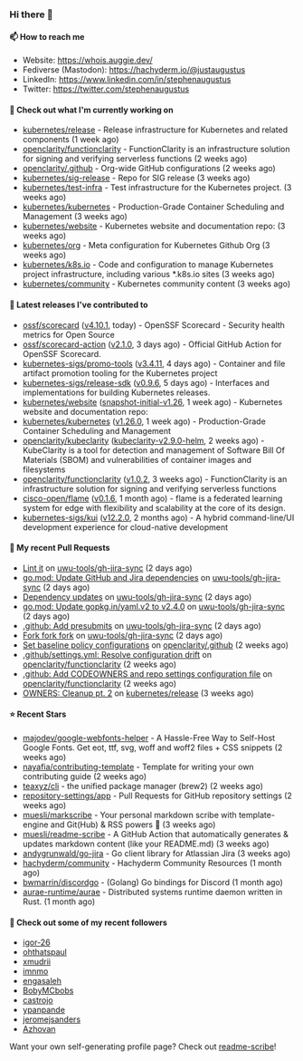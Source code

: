 ### Hi there 👋

#### 📫 How to reach me

- Website: https://whois.auggie.dev/
- Fediverse (Mastodon): https://hachyderm.io/@justaugustus
- LinkedIn: https://www.linkedin.com/in/stephenaugustus
- Twitter: https://twitter.com/stephenaugustus

#### 👷 Check out what I'm currently working on

- [kubernetes/release](https://github.com/kubernetes/release) - Release infrastructure for Kubernetes and related components (1 week ago)
- [openclarity/functionclarity](https://github.com/openclarity/functionclarity) - FunctionClarity is an infrastructure solution for signing and verifying serverless functions (2 weeks ago)
- [openclarity/.github](https://github.com/openclarity/.github) - Org-wide GitHub configurations (2 weeks ago)
- [kubernetes/sig-release](https://github.com/kubernetes/sig-release) - Repo for SIG release (3 weeks ago)
- [kubernetes/test-infra](https://github.com/kubernetes/test-infra) - Test infrastructure for the Kubernetes project. (3 weeks ago)
- [kubernetes/kubernetes](https://github.com/kubernetes/kubernetes) - Production-Grade Container Scheduling and Management (3 weeks ago)
- [kubernetes/website](https://github.com/kubernetes/website) - Kubernetes website and documentation repo:  (3 weeks ago)
- [kubernetes/org](https://github.com/kubernetes/org) - Meta configuration for Kubernetes Github Org (3 weeks ago)
- [kubernetes/k8s.io](https://github.com/kubernetes/k8s.io) - Code and configuration to manage Kubernetes project infrastructure, including various *.k8s.io sites (3 weeks ago)
- [kubernetes/community](https://github.com/kubernetes/community) - Kubernetes community content (3 weeks ago)

#### 🔭 Latest releases I've contributed to

- [ossf/scorecard](https://github.com/ossf/scorecard) ([v4.10.1](https://github.com/ossf/scorecard/releases/tag/v4.10.1), today) - OpenSSF Scorecard - Security health metrics for Open Source
- [ossf/scorecard-action](https://github.com/ossf/scorecard-action) ([v2.1.0](https://github.com/ossf/scorecard-action/releases/tag/v2.1.0), 3 days ago) - Official GitHub Action for OpenSSF Scorecard.
- [kubernetes-sigs/promo-tools](https://github.com/kubernetes-sigs/promo-tools) ([v3.4.11](https://github.com/kubernetes-sigs/promo-tools/releases/tag/v3.4.11), 4 days ago) - Container and file artifact promotion tooling for the Kubernetes project
- [kubernetes-sigs/release-sdk](https://github.com/kubernetes-sigs/release-sdk) ([v0.9.6](https://github.com/kubernetes-sigs/release-sdk/releases/tag/v0.9.6), 5 days ago) - Interfaces and implementations for building Kubernetes releases.
- [kubernetes/website](https://github.com/kubernetes/website) ([snapshot-initial-v1.26](https://github.com/kubernetes/website/releases/tag/snapshot-initial-v1.26), 1 week ago) - Kubernetes website and documentation repo: 
- [kubernetes/kubernetes](https://github.com/kubernetes/kubernetes) ([v1.26.0](https://github.com/kubernetes/kubernetes/releases/tag/v1.26.0), 1 week ago) - Production-Grade Container Scheduling and Management
- [openclarity/kubeclarity](https://github.com/openclarity/kubeclarity) ([kubeclarity-v2.9.0-helm](https://github.com/openclarity/kubeclarity/releases/tag/kubeclarity-v2.9.0-helm), 2 weeks ago) - KubeClarity is a tool for detection and management of Software Bill Of Materials (SBOM) and vulnerabilities of container images and filesystems
- [openclarity/functionclarity](https://github.com/openclarity/functionclarity) ([v1.0.2](https://github.com/openclarity/functionclarity/releases/tag/v1.0.2), 3 weeks ago) - FunctionClarity is an infrastructure solution for signing and verifying serverless functions
- [cisco-open/flame](https://github.com/cisco-open/flame) ([v0.1.6](https://github.com/cisco-open/flame/releases/tag/v0.1.6), 1 month ago) - flame is a federated learning system for edge with flexibility and scalability at the core of its design.
- [kubernetes-sigs/kui](https://github.com/kubernetes-sigs/kui) ([v12.2.0](https://github.com/kubernetes-sigs/kui/releases/tag/v12.2.0), 2 months ago) - A hybrid command-line/UI development experience for cloud-native development

#### 🔨 My recent Pull Requests

- [Lint it](https://github.com/uwu-tools/gh-jira-sync/pull/12) on [uwu-tools/gh-jira-sync](https://github.com/uwu-tools/gh-jira-sync) (2 days ago)
- [go.mod: Update GitHub and Jira dependencies](https://github.com/uwu-tools/gh-jira-sync/pull/11) on [uwu-tools/gh-jira-sync](https://github.com/uwu-tools/gh-jira-sync) (2 days ago)
- [Dependency updates](https://github.com/uwu-tools/gh-jira-sync/pull/10) on [uwu-tools/gh-jira-sync](https://github.com/uwu-tools/gh-jira-sync) (2 days ago)
- [go.mod: Update gopkg.in/yaml.v2 to v2.4.0](https://github.com/uwu-tools/gh-jira-sync/pull/9) on [uwu-tools/gh-jira-sync](https://github.com/uwu-tools/gh-jira-sync) (2 days ago)
- [.github: Add presubmits](https://github.com/uwu-tools/gh-jira-sync/pull/8) on [uwu-tools/gh-jira-sync](https://github.com/uwu-tools/gh-jira-sync) (2 days ago)
- [Fork fork fork](https://github.com/uwu-tools/gh-jira-sync/pull/1) on [uwu-tools/gh-jira-sync](https://github.com/uwu-tools/gh-jira-sync) (2 days ago)
- [Set baseline policy configurations](https://github.com/openclarity/.github/pull/1) on [openclarity/.github](https://github.com/openclarity/.github) (2 weeks ago)
- [.github/settings.yml: Resolve configuration drift](https://github.com/openclarity/functionclarity/pull/113) on [openclarity/functionclarity](https://github.com/openclarity/functionclarity) (2 weeks ago)
- [.github: Add CODEOWNERS and repo settings configuration file](https://github.com/openclarity/functionclarity/pull/112) on [openclarity/functionclarity](https://github.com/openclarity/functionclarity) (2 weeks ago)
- [OWNERS: Cleanup pt. 2](https://github.com/kubernetes/release/pull/2773) on [kubernetes/release](https://github.com/kubernetes/release) (3 weeks ago)

#### ⭐ Recent Stars

- [majodev/google-webfonts-helper](https://github.com/majodev/google-webfonts-helper) - A Hassle-Free Way to Self-Host Google Fonts. Get eot, ttf, svg, woff and woff2 files &#43; CSS snippets (2 weeks ago)
- [nayafia/contributing-template](https://github.com/nayafia/contributing-template) - Template for writing your own contributing guide (2 weeks ago)
- [teaxyz/cli](https://github.com/teaxyz/cli) - the unified package manager (brew2) (2 weeks ago)
- [repository-settings/app](https://github.com/repository-settings/app) - Pull Requests for GitHub repository settings (2 weeks ago)
- [muesli/markscribe](https://github.com/muesli/markscribe) - Your personal markdown scribe with template-engine and Git(Hub) &amp; RSS powers 📜 (3 weeks ago)
- [muesli/readme-scribe](https://github.com/muesli/readme-scribe) - A GitHub Action that automatically generates &amp; updates markdown content (like your README.md) (3 weeks ago)
- [andygrunwald/go-jira](https://github.com/andygrunwald/go-jira) - Go client library for Atlassian Jira (3 weeks ago)
- [hachyderm/community](https://github.com/hachyderm/community) - Hachyderm Community Resources (1 month ago)
- [bwmarrin/discordgo](https://github.com/bwmarrin/discordgo) -  (Golang) Go bindings for Discord (1 month ago)
- [aurae-runtime/aurae](https://github.com/aurae-runtime/aurae) - Distributed systems runtime daemon written in Rust. (1 month ago)

#### 👯 Check out some of my recent followers

- [igor-26](https://github.com/igor-26)
- [ohthatspaul](https://github.com/ohthatspaul)
- [xmudrii](https://github.com/xmudrii)
- [imnmo](https://github.com/imnmo)
- [engasaleh](https://github.com/engasaleh)
- [BobyMCbobs](https://github.com/BobyMCbobs)
- [castrojo](https://github.com/castrojo)
- [ypanpande](https://github.com/ypanpande)
- [jeromejsanders](https://github.com/jeromejsanders)
- [Azhovan](https://github.com/Azhovan)

Want your own self-generating profile page? Check out [readme-scribe](https://github.com/muesli/readme-scribe)!
